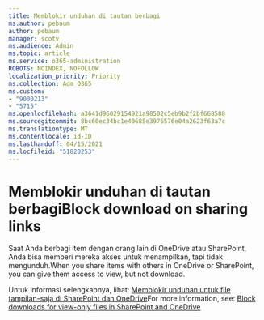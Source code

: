 ```yaml
---
title: Memblokir unduhan di tautan berbagi
ms.author: pebaum
author: pebaum
manager: scotv
ms.audience: Admin
ms.topic: article
ms.service: o365-administration
ROBOTS: NOINDEX, NOFOLLOW
localization_priority: Priority
ms.collection: Adm_O365
ms.custom:
- "9000213"
- "5715"
ms.openlocfilehash: a3641d96029154921a98502c5eb9b2f2bf668588
ms.sourcegitcommit: 8bc60ec34bc1e40685e3976576e04a2623f63a7c
ms.translationtype: MT
ms.contentlocale: id-ID
ms.lasthandoff: 04/15/2021
ms.locfileid: "51820253"
---
```

# <a name="block-download-on-sharing-links"></a><span data-ttu-id="bb0f4-102">Memblokir unduhan di tautan berbagi</span><span class="sxs-lookup"><span data-stu-id="bb0f4-102">Block download on sharing links</span></span>

<span data-ttu-id="bb0f4-103">Saat Anda berbagi item dengan orang lain di OneDrive atau SharePoint, Anda bisa memberi mereka akses untuk menampilkan, tapi tidak mengunduh.</span><span class="sxs-lookup"><span data-stu-id="bb0f4-103">When you share items with others in OneDrive or SharePoint, you can give them access to view, but not download.</span></span>

<span data-ttu-id="bb0f4-104">Untuk informasi selengkapnya, lihat: [Memblokir unduhan untuk file tampilan-saja di SharePoint dan OneDrive](https://support.microsoft.com/office/block-downloads-for-view-only-files-in-sharepoint-and-onedrive-6051184b-62ac-4149-b874-13dcd40ef91e)</span><span class="sxs-lookup"><span data-stu-id="bb0f4-104">For more information, see: [Block downloads for view-only files in SharePoint and OneDrive](https://support.microsoft.com/office/block-downloads-for-view-only-files-in-sharepoint-and-onedrive-6051184b-62ac-4149-b874-13dcd40ef91e)</span></span>
